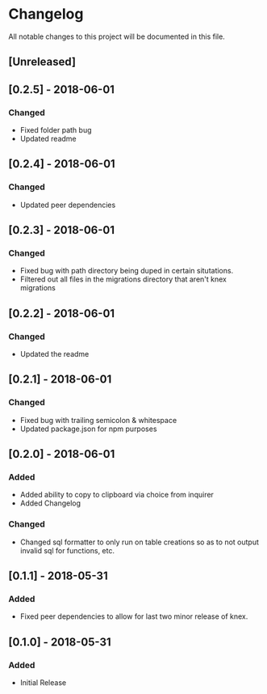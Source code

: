 # Changelog

All notable changes to this project will be documented in this file.

## [Unreleased]

## [0.2.5] - 2018-06-01

### Changed

* Fixed folder path bug
* Updated readme

## [0.2.4] - 2018-06-01

### Changed

* Updated peer dependencies

## [0.2.3] - 2018-06-01

### Changed

* Fixed bug with path directory being duped in certain situtations.
* Filtered out all files in the migrations directory that aren't knex migrations

## [0.2.2] - 2018-06-01

### Changed

* Updated the readme

## [0.2.1] - 2018-06-01

### Changed

* Fixed bug with trailing semicolon & whitespace
* Updated package.json for npm purposes

## [0.2.0] - 2018-06-01

### Added

* Added ability to copy to clipboard via choice from inquirer
* Added Changelog

### Changed

* Changed sql formatter to only run on table creations so as to not output invalid sql for functions, etc.

## [0.1.1] - 2018-05-31

### Added

* Fixed peer dependencies to allow for last two minor release of knex.

## [0.1.0] - 2018-05-31

### Added

* Initial Release
